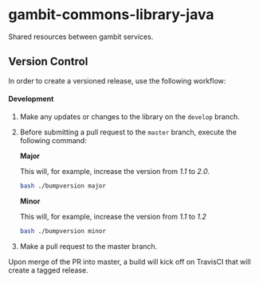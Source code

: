# gambit-commons-library-java

Shared resources between gambit services.

## Version Control

In order to create a versioned release, use the following workflow:

#### Development

1. Make any updates or changes to the library on the `develop` branch.

2. Before submitting a pull request to the `master` branch, execute the following command:

    **Major**
    
    This will, for example,  increase the version from _1.1_ to _2.0_.
    
    ```bash
    bash ./bumpversion major
    ```
    
    **Minor**
    
    This will, for example, increase the version from _1.1_ to _1.2_
    
    ```bash
    bash ./bumpversion minor
    ```

3. Make a pull request to the master branch.

Upon merge of the PR into master, a build will kick off on TravisCI that will create a tagged release.